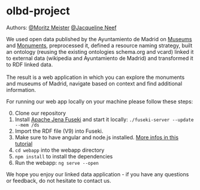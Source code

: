 # olbd-project

Authors: [@Moritz Meister](https://github.com/moritzmeister)  [@Jacqueline Neef](https://github.com/jackiefeen)

We used open data published by the Ayuntamiento de Madrid on [Museums](https://datos.madrid.es/portal/site/egob/menuitem.c05c1f754a33a9fbe4b2e4b284f1a5a0/?vgnextoid=118f2fdbecc63410VgnVCM1000000b205a0aRCRD&vgnextchannel=374512b9ace9f310VgnVCM100000171f5a0aRCRD&vgnextfmt=default) and [Monuments](https://datos.madrid.es/portal/site/egob/menuitem.c05c1f754a33a9fbe4b2e4b284f1a5a0/?vgnextoid=69e30c658f6a8410VgnVCM2000000c205a0aRCRD&vgnextchannel=374512b9ace9f310VgnVCM100000171f5a0aRCRD&vgnextfmt=default), preprocessed it, defined a resource naming strategy, built an ontology (reusing the existing ontologies schema.org and vcard) linked it to external data (wikipedia and Ayuntamiento de Madrid) and transformed it to RDF linked data.
<br>
<br>The result is a web application in which you can explore the monuments and museums of Madrid, navigate based on context and find additional information.

For running our web app locally on your machine please follow these steps:

0) Clone our repository
1) Install [Apache Jena Fuseki](https://jena.apache.org/download/index.cgi) and start it locally: ```./fuseki-server --update --mem /ds```
2) Import the RDF file (V9) into Fuseki.
3) Make sure to have angular and node.js installed. [More infos in this tutorial](https://angular.io/guide/quickstart)
4) ```cd webapp``` into the webapp directory
5) ```npm install``` to install the dependencies
6) Run the webapp: ```ng serve --open```

We hope you enjoy our linked data application - if you have any questions or feedback, do not hesitate to contact us.

